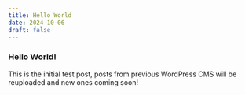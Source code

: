 ```yaml
---
title: Hello World
date: 2024-10-06
draft: false
---
```



### Hello World!

This is the initial test post, posts from previous WordPress CMS will be reuploaded and new ones coming soon!
